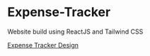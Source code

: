 # Expense-Tracker

Website build using ReactJS and Tailwind CSS

[Expense Tracker Design](https://www.figma.com/file/VoQ6HRCjMcjnvwRM0iQhHq/EXPENSETRACKER?node-id=0%3A1) 
